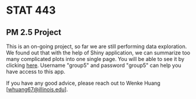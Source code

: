 # STAT 443
## PM 2.5 Project

This is an on-going project, so far we are still performing data exploration. We found out that with the help of Shiny application, we can summarize too many complicated plots into one single page. You will be able to see it by clicking [here](https://wenkehuang.shinyapps.io/stat443/). Username "group5" and password "group5" can help you have access to this app. 

If you have any good advice, please reach out to Wenke Huang [whuang67@illinois.edu].

